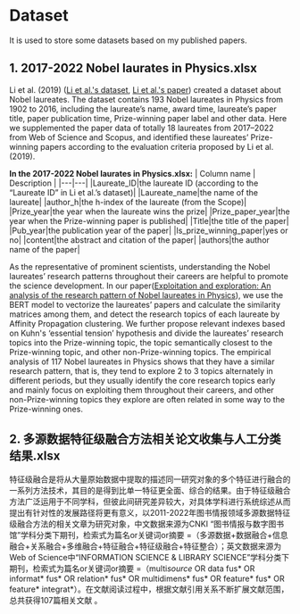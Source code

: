 # Dataset
It is used to store some datasets based on my published papers.

## 1. 2017-2022 Nobel laurates in Physics.xlsx
Li et al. (2019) ([Li et al.'s dataset](https://dataverse.harvard.edu/dataset.xhtml?persistentId=doi:10.7910/DVN/6NJ5RN), [Li et al.'s paper](https://www.nature.com/articles/s41597-019-0033-6)) created a dataset about Nobel laureates. The dataset contains 193 Nobel laureates in Physics from 1902 to 2016, including the laureate’s name, award time, laureate’s paper title, paper publication time, Prize-winning paper label and other data. Here we supplemented the paper data of totally 18 laureates from 2017–2022 from Web of Science and Scopus, and identified these laureates’ Prize-winning papers according to the evaluation criteria proposed by Li et al. (2019).

**In the 2017-2022 Nobel laurates in Physics.xlsx:**
| Column name | Description |
|---|---|
|Laureate_ID|the laureate ID (according to the “Laureate ID” in Li et al.’s dataset)|
|Laureate_name|the name of the laureate|
|author_h|the h-index of the laureate (from the Scope)|
|Prize_year|the year when the laureate wins the prize|
|Prize_paper_year|the year when the Prize-winning paper is published|
|Title|the title of the paper|
|Pub_year|the publication year of the paper|
|Is_prize_winning_paper|yes or no|
|content|the abstract and citation of the paper|
|authors|the author name of the paper|

As the representative of prominent scientists, understanding the Nobel laureates’ research patterns throughout their careers are helpful to promote the science development. In our paper([Exploitation and exploration: An analysis of the research pattern of Nobel laureates in Physics](https://www.sciencedirect.com/science/article/pii/S1751157723000536?dgcid=coauthor)), we use the BERT model to vectorize the laureates’ papers and calculate the similarity matrices among them, and detect the research topics of each laureate by Affinity Propagation clustering. We further propose relevant indexes based on Kuhn's ‘essential tension’ hypothesis and divide the laureates’ research topics into the Prize-winning topic, the topic semantically closest to the Prize-winning topic, and other non-Prize-winning topics. The empirical analysis of 117 Nobel laureates in Physics shows that they have a similar research pattern, that is, they tend to explore 2 to 3 topics alternately in different periods, but they usually identify the core research topics early and mainly focus on exploiting them throughout their careers, and other non-Prize-winning topics they explore are often related in some way to the Prize-winning ones.

## 2. 多源数据特征级融合方法相关论文收集与人工分类结果.xlsx
特征级融合是将从大量原始数据中提取的描述同一研究对象的多个特征进行融合的一系列方法技术，其目的是得到比单一特征更全面、综合的结果。由于特征级融合方法广泛运用于不同学科，但彼此间研究差异较大，对具体学科进行系统综述从而提出有针对性的发展路径将更有意义，以2011-2022年图书情报领域多源数据特征级融合方法的相关文章为研究对象，中文数据来源为CNKI “图书情报与数字图书馆”学科分类下期刊，检索式为篇名or关键词or摘要 =（多源数据+数据融合+信息融合+关系融合+多维融合+特征融合+特征级融合+特征整合）；英文数据来源为Web of Science中“INFORMATION SCIENCE & LIBRARY SCIENCE”学科分类下期刊，检索式为篇名or关键词or摘要 =（multi*source* OR data fus* OR informat* fus* OR relation* fus* OR multidimens* fus* OR feature* fus* OR feature* integrat*）。在文献阅读过程中，根据文献引用关系不断扩展文献范围，总共获得107篇相关文献 。



